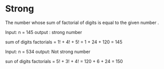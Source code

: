 # Strong

The number whose sum of factorial of digits is equal to the given number .

Input:
n = 145
output :
strong number

sum of digits factorials = 1! + 4! + 5!
= 1 + 24 + 120 = 145

Input: 
n = 534
output:
Not strong number

sun of digits factorials = 5! + 3! + 4!
= 120 + 6 + 24 = 150
